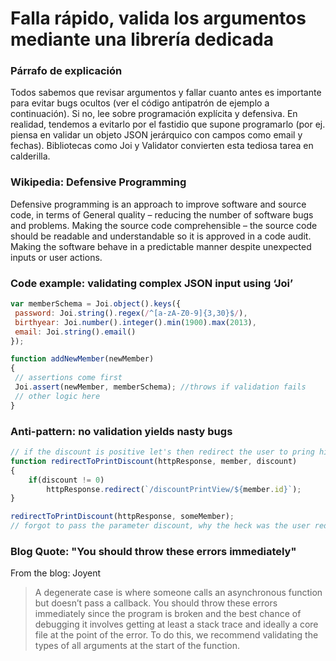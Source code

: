 # Falla rápido, valida los argumentos mediante una librería dedicada

### Párrafo de explicación

Todos sabemos que revisar argumentos y fallar cuanto antes es importante para evitar bugs ocultos (ver el código antipatrón de ejemplo a continuación). Si no, lee sobre programación explícita y defensiva. En realidad, tendemos a evitarlo por el fastidio que supone programarlo (por ej. piensa en validar un objeto JSON jerárquico con campos como email y fechas). Bibliotecas como Joi y Validator convierten esta tediosa tarea en calderilla.

### Wikipedia: Defensive Programming

Defensive programming is an approach to improve software and source code, in terms of General quality – reducing the number of software bugs and problems. Making the source code comprehensible – the source code should be readable and understandable so it is approved in a code audit. Making the software behave in a predictable manner despite unexpected inputs or user actions.

### Code example: validating complex JSON input using ‘Joi’

```javascript
var memberSchema = Joi.object().keys({
 password: Joi.string().regex(/^[a-zA-Z0-9]{3,30}$/),
 birthyear: Joi.number().integer().min(1900).max(2013),
 email: Joi.string().email()
});

function addNewMember(newMember)
{
 // assertions come first
 Joi.assert(newMember, memberSchema); //throws if validation fails
 // other logic here
}

```

### Anti-pattern: no validation yields nasty bugs

```javascript
// if the discount is positive let's then redirect the user to pring his discount coupons
function redirectToPrintDiscount(httpResponse, member, discount)
{
    if(discount != 0)
        httpResponse.redirect(`/discountPrintView/${member.id}`);
}

redirectToPrintDiscount(httpResponse, someMember);
// forgot to pass the parameter discount, why the heck was the user redirected to the discount screen?

```

### Blog Quote: "You should throw these errors immediately"

 From the blog: Joyent

 > A degenerate case is where someone calls an asynchronous function but doesn’t pass a callback. You should throw these errors immediately since the program is broken and the best chance of debugging it involves getting at least a stack trace and ideally a core file at the point of the error. To do this, we recommend validating the types of all arguments at the start of the function.
